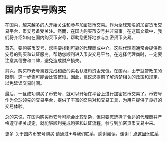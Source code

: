 # 国内币安号购买

在国内，越来越多的人开始关注和参与加密货币交易。作为全球知名的加密货币交易平台，币安号备受关注。然而，在国内购买币安号并非易事。在这篇文章中，我们将介绍如何在国内购买币安号，帮助您更好地参与加密货币交易。

首先，要购买币安号，您需要找到可靠的代理商或中介。这些代理商通常会提供币安号的购买和认证服务，帮助您顺利进入币安交易平台。在选择代理商时，一定要注意其信誉和口碑，避免造成财产损失。

其次，购买币安号需要完成相应的实名认证和资金充值。在国内，由于监管政策的限制，这一步骤可能会比较繁琐。因此，建议您提前了解清楚相关的政策和规定，以免延误交易时间。

最后，一旦成功购买了币安号，就可以开始在平台上进行加密货币交易了。币安号作为全球领先的交易平台，提供了丰富的交易对和交易工具，为用户提供了良好的交易体验。

总的来说，在国内购买币安号可能会比较复杂，但只要您选择了合适的代理商并严格遵守相关规定，就能够顺利完成购买和认证流程，参与到加密货币交易中来。

更多 关于国内币安号购买 请通过✈与我们联系，感谢阅读，谢谢！[点这里✈联系](https://sms.k02.cc)